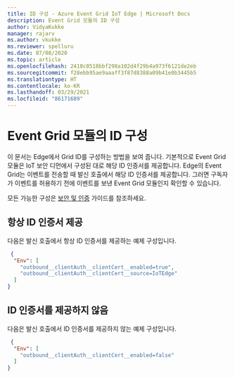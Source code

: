 ```yaml
---
title: ID 구성 - Azure Event Grid IoT Edge | Microsoft Docs
description: Event Grid 모듈의 ID 구성
author: VidyaKukke
manager: rajarv
ms.author: vkukke
ms.reviewer: spelluru
ms.date: 07/08/2020
ms.topic: article
ms.openlocfilehash: 2418c8518bbf298a102d4f29b4a973f6121de2eb
ms.sourcegitcommit: f28ebb95ae9aaaff3f87d8388a09b41e0b3445b5
ms.translationtype: HT
ms.contentlocale: ko-KR
ms.lasthandoff: 03/29/2021
ms.locfileid: "86171689"
---
```

# <a name="configure-identity-for-the-event-grid-module"></a>Event Grid 모듈의 ID 구성

이 문서는 Edge에서 Grid ID를 구성하는 방법을 보여 줍니다. 기본적으로 Event Grid 모듈은 IoT 보안 디먼에서 구성된 대로 해당 ID 인증서를 제공합니다. Edge의 Event Grid는 이벤트를 전송할 때 발신 호출에서 해당 ID 인증서를 제공합니다. 그러면 구독자가 이벤트를 허용하기 전에 이벤트를 보낸 Event Grid 모듈인지 확인할 수 있습니다.

모든 가능한 구성은 [보안 및 인증](security-authentication.md) 가이드를 참조하세요.

## <a name="always-present-identity-certificate"></a>항상 ID 인증서 제공
다음은 발신 호출에서 항상 ID 인증서를 제공하는 예제 구성입니다. 

```json
 {
  "Env": [
    "outbound__clientAuth__clientCert__enabled=true",
    "outbound__clientAuth__clientCert__source=IoTEdge"
  ]
}
 ```

## <a name="dont-present-identity-certificate"></a>ID 인증서를 제공하지 않음
다음은 발신 호출에서 ID 인증서를 제공하지 않는 예제 구성입니다. 

```json
 {
  "Env": [
    "outbound__clientAuth__clientCert__enabled=false"
  ]
}
 ```
